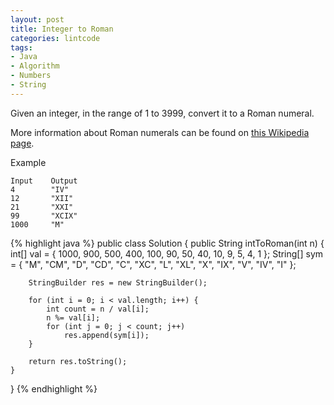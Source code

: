 ```yaml
---
layout: post
title: Integer to Roman
categories: lintcode
tags:
- Java
- Algorithm
- Numbers
- String
---
```


Given an integer, in the range of 1 to 3999, convert it to a Roman numeral.

More information about Roman numerals can be found on [this Wikipedia page](https://en.wikipedia.org/wiki/Roman_numerals).

Example

```
Input    Output
4        "IV"
12       "XII"
21       "XXI"
99       "XCIX"
1000     "M"
```

{% highlight java %}
public class Solution {
    public String intToRoman(int n) {
        int[] val = {
            1000, 900, 500, 400, 100, 90,
            50, 40, 10, 9, 5, 4, 1
        };
        String[] sym = {
            "M", "CM", "D", "CD", "C", "XC", "L",
            "XL", "X", "IX", "V", "IV", "I"
        };
        
        StringBuilder res = new StringBuilder();
        
        for (int i = 0; i < val.length; i++) {
            int count = n / val[i];
            n %= val[i];
            for (int j = 0; j < count; j++)
                res.append(sym[i]);
        }
        
        return res.toString();
    }
}
{% endhighlight %}